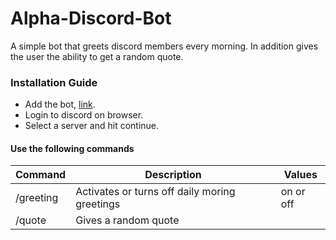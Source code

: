 # Alpha-Discord-Bot

A simple bot that greets discord members every morning. In addition gives the user the ability to get a random quote.

### Installation Guide

- Add the bot, [link](https://github.com/majdshatti/TaScheduler-api.git).
- Login to discord on browser.
- Select a server and hit continue.

#### Use the following commands

| Command   | Description                                   | Values    |
| --------- | --------------------------------------------- | --------- |
| /greeting | Activates or turns off daily moring greetings | on or off |
| /quote    | Gives a random quote                          |           |
